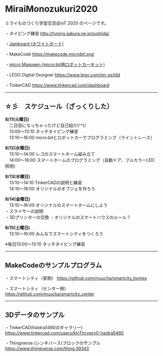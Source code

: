 # MiraiMonozukuri2020
ミライものづくり学習交流会IoT 2020 のページです。

・タイピング練習
 http://typing.sakura.ne.jp/sushida/

・[Jamboard (ホワイトボード)](https://jamboard.google.com/d/1jyDcFfQWpC7PTt6zrAg4JtMCOpiCWvaiwmTHu4tJ-ls/edit?usp=sharing)

・MakeCode
 https://makecode.microbit.org/
 
・[micro Maqueen (micro:bit用ロボットカーキット)](https://wiki.dfrobot.com/micro_Maqueen_for_micro_bit_SKU_ROB0148-E)

・LEGO Digital Designer
 https://www.lego.com/en-us/ldd

・TinkerCAD
 https://www.tinkercad.com/dashboard

---
## ☆彡　スケジュール（ざっくりした）

**8/11(火曜日)**  
　二日目になっちゃったけど自己紹介(^^)/  
　13:00～13:10 タッチタイピング練習  
　13:10～16:00 micro:bitとロボットカーでプログラミング（ライントレース）  

**8/12(水曜日)**  
　13:10～14:00 レゴのスマートホーム組み立て  
　14:00～16:00 スマートホームのプログラミング（自動ドア、フルカラーLED照明）  

**8/13(木曜日)**  
　13:10～14:10 TinkerCADの説明と練習  
　14:10～16:00 オリジナルのオブジェを作ろう  

**8/14(金曜日)**  
　13:10～16:00 オリジナルのスマートホームにしよう  
    ・スライサーの説明  
    ・3Dプリンターの交換
    ・オリジナルのスマートハウスのルール？

**8/15(土曜日)**  
　13:10～16:00 みんなでスマートシティをつくろう  

※毎日13:00～13:10 タッチタイピング練習

---
## MakeCodeのサンプルプログラム

・スマートシティ（家側）
https://github.com/muucha/smartcity_homes

・スマートシティ（センター側）
https://github.com/muucha/smartcity_center

---
## 3Dデータのサンプル

・TinkerCAD(haidra5460のギャラリー)
 https://www.tinkercad.com/users/ktcTncyexy0-haidra5460

・Thingiverse (シンギバース)ブロックのサンプル
 https://www.thingiverse.com/thing:39343
